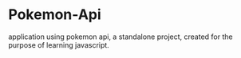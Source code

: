 # Pokemon-Api
application using pokemon api, a standalone project, created for the purpose of learning javascript. 
